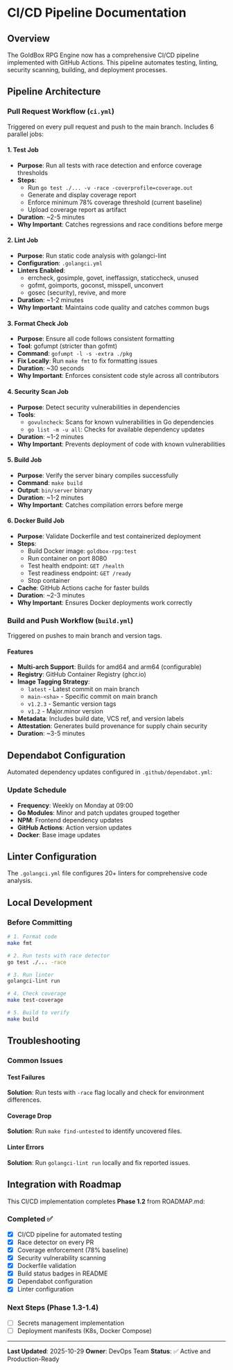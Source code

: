 # CI/CD Pipeline Documentation

## Overview

The GoldBox RPG Engine now has a comprehensive CI/CD pipeline implemented with GitHub Actions. This pipeline automates testing, linting, security scanning, building, and deployment processes.

## Pipeline Architecture

### Pull Request Workflow (`ci.yml`)

Triggered on every pull request and push to the main branch. Includes 6 parallel jobs:

#### 1. Test Job
- **Purpose**: Run all tests with race detection and enforce coverage thresholds
- **Steps**:
  - Run `go test ./... -v -race -coverprofile=coverage.out`
  - Generate and display coverage report
  - Enforce minimum 78% coverage threshold (current baseline)
  - Upload coverage report as artifact
- **Duration**: ~2-5 minutes
- **Why Important**: Catches regressions and race conditions before merge

#### 2. Lint Job
- **Purpose**: Run static code analysis with golangci-lint
- **Configuration**: `.golangci.yml`
- **Linters Enabled**:
  - errcheck, gosimple, govet, ineffassign, staticcheck, unused
  - gofmt, goimports, goconst, misspell, unconvert
  - gosec (security), revive, and more
- **Duration**: ~1-2 minutes
- **Why Important**: Maintains code quality and catches common bugs

#### 3. Format Check Job
- **Purpose**: Ensure all code follows consistent formatting
- **Tool**: gofumpt (stricter than gofmt)
- **Command**: `gofumpt -l -s -extra ./pkg`
- **Fix Locally**: Run `make fmt` to fix formatting issues
- **Duration**: ~30 seconds
- **Why Important**: Enforces consistent code style across all contributors

#### 4. Security Scan Job
- **Purpose**: Detect security vulnerabilities in dependencies
- **Tools**:
  - `govulncheck`: Scans for known vulnerabilities in Go dependencies
  - `go list -m -u all`: Checks for available dependency updates
- **Duration**: ~1-2 minutes
- **Why Important**: Prevents deployment of code with known vulnerabilities

#### 5. Build Job
- **Purpose**: Verify the server binary compiles successfully
- **Command**: `make build`
- **Output**: `bin/server` binary
- **Duration**: ~1-2 minutes
- **Why Important**: Catches compilation errors before merge

#### 6. Docker Build Job
- **Purpose**: Validate Dockerfile and test containerized deployment
- **Steps**:
  - Build Docker image: `goldbox-rpg:test`
  - Run container on port 8080
  - Test health endpoint: `GET /health`
  - Test readiness endpoint: `GET /ready`
  - Stop container
- **Cache**: GitHub Actions cache for faster builds
- **Duration**: ~2-3 minutes
- **Why Important**: Ensures Docker deployments work correctly

### Build and Push Workflow (`build.yml`)

Triggered on pushes to main branch and version tags.

#### Features
- **Multi-arch Support**: Builds for amd64 and arm64 (configurable)
- **Registry**: GitHub Container Registry (ghcr.io)
- **Image Tagging Strategy**:
  - `latest` - Latest commit on main branch
  - `main-<sha>` - Specific commit on main branch
  - `v1.2.3` - Semantic version tags
  - `v1.2` - Major.minor version
- **Metadata**: Includes build date, VCS ref, and version labels
- **Attestation**: Generates build provenance for supply chain security
- **Duration**: ~3-5 minutes

## Dependabot Configuration

Automated dependency updates configured in `.github/dependabot.yml`:

### Update Schedule
- **Frequency**: Weekly on Monday at 09:00
- **Go Modules**: Minor and patch updates grouped together
- **NPM**: Frontend dependency updates
- **GitHub Actions**: Action version updates
- **Docker**: Base image updates

## Linter Configuration

The `.golangci.yml` file configures 20+ linters for comprehensive code analysis.

## Local Development

### Before Committing

```bash
# 1. Format code
make fmt

# 2. Run tests with race detector
go test ./... -race

# 3. Run linter
golangci-lint run

# 4. Check coverage
make test-coverage

# 5. Build to verify
make build
```

## Troubleshooting

### Common Issues

#### Test Failures
**Solution**: Run tests with `-race` flag locally and check for environment differences.

#### Coverage Drop
**Solution**: Run `make find-untested` to identify uncovered files.

#### Linter Errors
**Solution**: Run `golangci-lint run` locally and fix reported issues.

## Integration with Roadmap

This CI/CD implementation completes **Phase 1.2** from ROADMAP.md:

### Completed ✅
- [x] CI/CD pipeline for automated testing
- [x] Race detector on every PR
- [x] Coverage enforcement (78% baseline)
- [x] Security vulnerability scanning
- [x] Dockerfile validation
- [x] Build status badges in README
- [x] Dependabot configuration
- [x] Linter configuration

### Next Steps (Phase 1.3-1.4)
- [ ] Secrets management implementation
- [ ] Deployment manifests (K8s, Docker Compose)

---

**Last Updated**: 2025-10-29
**Owner**: DevOps Team
**Status**: ✅ Active and Production-Ready
